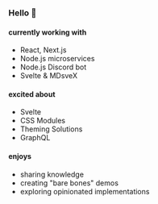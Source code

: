 ### Hello 👋

#### currently working with

- React, Next.js
- Node.js microservices
- Node.js Discord bot
- Svelte & MDsveX

#### excited about

- Svelte
- CSS Modules
- Theming Solutions
- GraphQL

#### enjoys

- sharing knowledge
- creating "bare bones" demos
- exploring opinionated implementations

